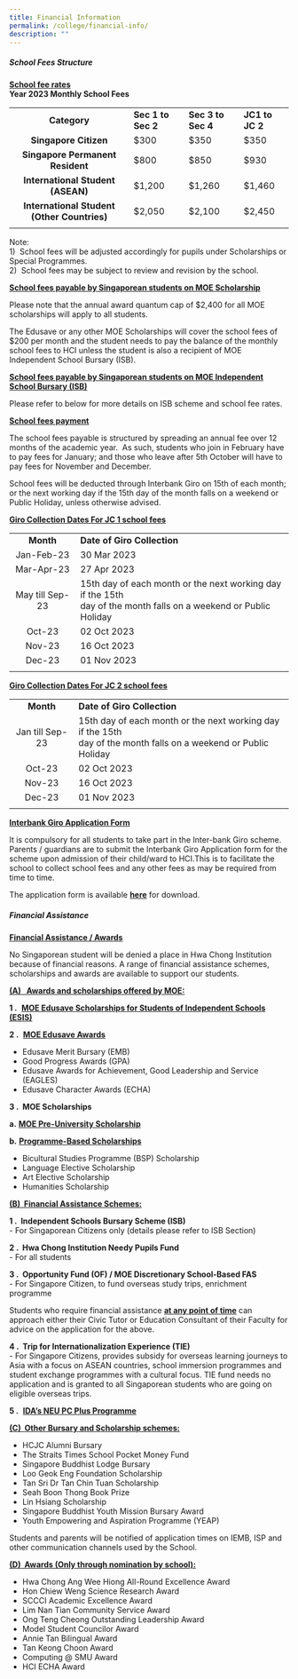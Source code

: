 ```yaml
---
title: Financial Information
permalink: /college/financial-info/
description: ""
---
```

##### School Fees Structure

<b><u>School fee rates</u></b><br>
**Year 2023 Monthly School Fees**

|   |   |   |   |
|:-:|---|---|---|
| **Category**  | **Sec 1 to Sec 2**  | **Sec 3 to Sec 4**  | **JC1 to JC 2**  |
| **Singapore Citizen**  | $300  | $350  | $350  |
| **Singapore Permanent Resident**  | $800  | $850  | $930  |
| **International Student (ASEAN)**  | $1,200  | $1,260  | $1,460  |
| **International Student (Other Countries)**  | $2,050  | $2,100  | $2,450  |
|   |   |   |   |

Note: <br>
1)&nbsp; School fees will be adjusted accordingly for pupils under Scholarships or Special Programmes. <br>
2)&nbsp; School fees may be subject to review and revision by the school.

<b><u>School fees payable by Singaporean students on MOE Scholarship</u></b>

Please note that the annual award quantum cap of $2,400 for all MOE scholarships will apply to all students.

The Edusave or any other MOE Scholarships will cover the school fees of $200 per month and the student needs to pay the balance of the monthly school fees to HCI unless the student is also a recipient of MOE Independent School Bursary (ISB).

<b><u>School fees payable by Singaporean students on MOE Independent School Bursary (ISB)</u></b>

Please refer to below for more details on ISB scheme and school fee rates.

<b><u>School fees payment</u></b>

The school fees payable is structured by spreading an annual fee over 12 months of the academic year.&nbsp; As such, students who join in February have to pay fees for January; and those who leave after 5th&nbsp;October will have to pay fees for November and December.

School fees will be deducted through Interbank Giro on&nbsp;15th&nbsp;of each month; or the next working day if the 15th day of the month falls on a weekend or Public Holiday, unless otherwise advised.

<b><u>Giro Collection Dates For JC 1 school fees</u></b>

|   |   |
|:-:|---|
| **Month**  | **Date of Giro Collection**  |
| Jan-Feb-23  | 30 Mar 2023  |
| Mar-Apr-23  | 27 Apr 2023  |
| May till Sep-23  | 15th day of each month or the next working day if the 15th<br> day of the month falls on a weekend or Public Holiday  |
| Oct-23  | 02 Oct 2023  |
| Nov-23  | 16 Oct 2023  |
| Dec-23  | 01 Nov 2023  |
|   |   |

<b><u>Giro Collection Dates For JC 2 school fees</u></b>

|   |   |
|:-:|---|
| **Month**  | **Date of Giro Collection**  |
| Jan till Sep-23  | 15th day of each month or the next working day if the 15th<br> day of the month falls on a weekend or Public Holiday  |
| Oct-23  | 02 Oct 2023  |
| Nov-23  | 16 Oct 2023  |
| Dec-23  | 01 Nov 2023  |
|   |   |

<b><u>Interbank Giro Application Form</u></b>

It is compulsory for all students to take part in the Inter-bank Giro scheme. Parents / guardians are to submit the Interbank Giro Application form for the scheme upon admission of their child/ward to HCI.This is to facilitate the school to collect school fees and any other fees as may be required from time to time.

The application form is available **[here](/files/jc_interbank_giro_application_form_jan_22_c9c1049ffc.pdf)** for download.

##### Financial Assistance

<b><u>Financial Assistance / Awards</u></b>

No Singaporean student will be denied a place in Hwa Chong Institution because of financial reasons. A range of financial assistance schemes, scholarships and awards are available to support our students.

<b><u>(A)&nbsp;&nbsp; Awards and scholarships offered by MOE:</u></b>

**1 \.**&nbsp;&nbsp;**[MOE Edusave Scholarships for Students of Independent Schools (ESIS)](https://www.moe.gov.sg/financial-matters/awards-scholarships/edusave-scholarships-independent)**

**2 \.**&nbsp;&nbsp;**[MOE Edusave Awards](https://www.moe.gov.sg/financial-matters/awards-scholarships/edusave-awards)**
*   Edusave Merit Bursary (EMB)
*   Good Progress Awards (GPA)
*   Edusave Awards for Achievement, Good Leadership and Service (EAGLES)
*   Edusave Character Awards (ECHA)

**3 \.&nbsp; MOE Scholarships**

**a.**&nbsp;**[MOE Pre-University Scholarship](https://www.moe.gov.sg/financial-matters/awards-scholarships/moe-pre-u-scholarship)**

**b.**&nbsp;**[Programme-Based Scholarships](https://www.moe.gov.sg/financial-matters/awards-scholarships/programme-scholarships-pre-u)**
*   Bicultural Studies Programme (BSP) Scholarship
*   Language Elective Scholarship
*   Art Elective Scholarship
*   Humanities Scholarship

<b><u>(B)&nbsp; Financial Assistance Schemes:</u></b>

**1 \.&nbsp; Independent Schools Bursary Scheme (ISB)**<br>
\- For Singaporean Citizens only (details please refer to ISB Section)

**2 \.&nbsp; Hwa Chong Institution Needy Pupils Fund**<br>
\- For all students

**3 \.&nbsp; Opportunity Fund (OF) / MOE Discretionary School-Based FAS**<br>
\- For Singapore Citizen, to fund overseas study trips, enrichment programme

Students who require financial assistance&nbsp;<b><u>at any point of time</u></b>&nbsp;can approach either their Civic Tutor or Education Consultant of their Faculty for advice on the application for the above.

**4 \.&nbsp; Trip for Internationalization Experience (TIE)**<br>
\- For Singapore Citizens, provides subsidy for overseas learning journeys to Asia with a focus on ASEAN countries, school immersion programmes and student exchange programmes with a cultural focus. TIE fund needs no application and is granted to all Singaporean students who are going on eligible overseas trips.

**5 \.**&nbsp;&nbsp;**[IDA’s NEU PC Plus Programme](https://www.imda.gov.sg/programme-listing/neu-pc-plus)**

<b><u>(C)&nbsp; Other Bursary and Scholarship schemes:</u></b>
*   HCJC Alumni Bursary
*   The Straits Times School Pocket Money Fund
*   Singapore Buddhist Lodge Bursary
*   Loo Geok Eng Foundation Scholarship
*   Tan Sri Dr Tan Chin Tuan Scholarship
*   Seah Boon Thong Book Prize
*   Lin Hsiang Scholarship
*   Singapore Buddhist Youth Mission Bursary Award
*   Youth Empowering and Aspiration Programme (YEAP)

Students and parents will be notified of application times on IEMB, ISP and other communication channels used by the School.

<b><u>(D)&nbsp; Awards (Only through nomination by school):</u></b>
*   Hwa Chong Ang Wee Hiong All-Round Excellence Award
*   Hon Chiew Weng Science Research Award
*   SCCCI Academic Excellence Award
*   Lim Nan Tian Community Service Award
*   Ong Teng Cheong Outstanding Leadership Award
*   Model Student Councilor Award
*   Annie Tan Bilingual Award
*   Tan Keong Choon Award
*   Computing @ SMU Award
*   HCI ECHA Award


